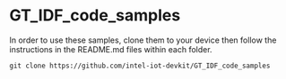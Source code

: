 # GT_IDF_code_samples

In order to use these samples, clone them to your device then follow the instructions in the README.md files within each folder.

`git clone https://github.com/intel-iot-devkit/GT_IDF_code_samples`



